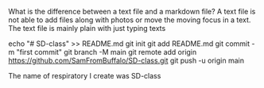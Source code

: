 What is the difference between a text file and a markdown file?
A text file is not able to add files along with photos or move the moving focus in a text. The text file is mainly plain with just typing texts

echo "# SD-class" >> README.md
git init
git add README.md
git commit -m "first commit"
git branch -M main
git remote add origin https://github.com/SamFromBuffalo/SD-class.git
git push -u origin main

The name of respiratory I create was SD-class
